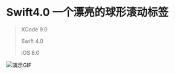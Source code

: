 # Swift4.0  一个漂亮的球形滚动标签
>  XCode 9.0
> 
>  Swift 4.0
> 
>  iOS 8.0


![演示GIF](http://chuantu.biz/t6/272/1522830851x-1404758281.gif)